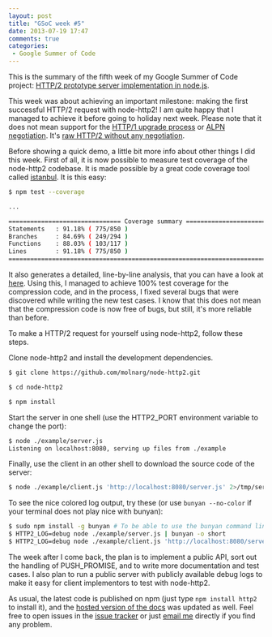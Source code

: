 ```yaml
---
layout: post
title: "GSoC week #5"
date: 2013-07-19 17:47
comments: true
categories:
 - Google Summer of Code
---
```


This is the summary of the fifth week of my Google Summer of Code project: [HTTP/2 prototype server implementation in node.js](https://google-melange.appspot.com/gsoc/project/google/gsoc2013/molnarg/5001).

<!-- more -->

This week was about achieving an important milestone: making the first successful HTTP/2 request with node-http2! I am quite happy that I managed to achieve it before going to holiday next week. Please note that it does not mean support for the [HTTP/1 upgrade process][1] or [ALPN negotiation][2]. It's [raw HTTP/2 without any negotiation][3].

[1]: http://tools.ietf.org/html/draft-ietf-httpbis-http2-04#section-3.2
[2]: http://tools.ietf.org/html/draft-ietf-httpbis-http2-04#section-3.3
[3]: http://tools.ietf.org/html/draft-ietf-httpbis-http2-04#section-3.4

Before showing a quick demo, a little bit more info about other things I did this week. First of all, it is now possible to measure test coverage of the node-http2 codebase. It is made possible by a great code coverage tool called [istanbul](https://github.com/gotwarlost/istanbul). It is this easy:

```bash
$ npm test --coverage

...

=============================== Coverage summary ===============================
Statements   : 91.18% ( 775/850 )
Branches     : 84.69% ( 249/294 )
Functions    : 88.03% ( 103/117 )
Lines        : 91.18% ( 775/850 )
================================================================================
```

It also generates a detailed, line-by-line analysis, that you can have a look at [here](http://molnarg.github.io/node-http2/coverage/lcov-report/lib/). Using this, I managed to achieve 100% test coverage for the compression code, and in the process, I fixed several bugs that were discovered while writing the new test cases. I know that this does not mean that the compression code is now free of bugs, but still, it's more reliable than before.

To make a HTTP/2 request for yourself using node-http2, follow these steps.

Clone node-http2 and install the development dependencies.

```bash
$ git clone https://github.com/molnarg/node-http2.git

$ cd node-http2

$ npm install
```

Start the server in one shell (use the HTTP2_PORT environment variable to change the port):

```bash
$ node ./example/server.js
Listening on localhost:8080, serving up files from ./example
```

Finally, use the client in an other shell to download the source code of the server:

```bash
$ node ./example/client.js 'http://localhost:8080/server.js' 2>/tmp/server.js
```

To see the nice colored log output, try these (or use `bunyan --no-color` if your terminal does not play nice with bunyan):

```bash
$ sudo npm install -g bunyan # To be able to use the bunyan command line tool to format the logs
$ HTTP2_LOG=debug node ./example/server.js | bunyan -o short
$ HTTP2_LOG=debug node ./example/client.js 'http://localhost:8080/server.js' 2>/tmp/server.js | bunyan -o short
```

The week after I come back, the plan is to implement a public API, sort out the handling of PUSH_PROMISE, and to write more documentation and test cases. I also plan to run a public server with publicly available debug logs to make it easy for client implementors to test with node-http2.

As usual, the latest code is published on npm (just type `npm install http2` to install it), and the [hosted version of the docs](http://molnarg.github.io/node-http2/doc/) was updated as well. Feel free to open issues in the [issue tracker](https://github.com/molnarg/node-http2/issues) or just [email me](mailto:gabor@molnar.es) directly if you find any problem.


